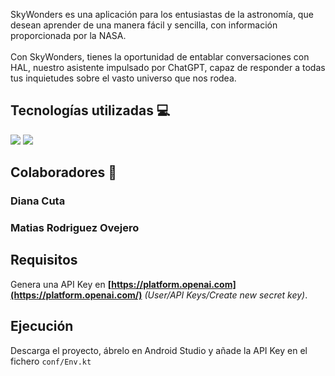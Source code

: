 SkyWonders es una aplicación para los entusiastas de la astronomía, que desean aprender de una manera fácil y sencilla, con información proporcionada por la NASA.
<br><br>
Con SkyWonders, tienes la oportunidad de entablar conversaciones con HAL, nuestro asistente impulsado por ChatGPT, capaz de responder a todas tus inquietudes sobre el vasto universo que nos rodea.

## Tecnologías utilizadas 💻
<img src="https://img.shields.io/badge/Kotlin-7F52FF.svg?style=for-the-badge&logo=Kotlin&logoColor=white"/>
<img src="https://img.shields.io/badge/Jetpack%20Compose-4285F4.svg?style=for-the-badge&logo=Jetpack-Compose&logoColor=white"/>

## Colaboradores 👥

### Diana Cuta 
### Matias Rodriguez Ovejero

## Requisitos

Genera una API Key en **[https://platform.openai.com](https://platform.openai.com/)** *(User/API Keys/Create new secret key)*.

## Ejecución

Descarga el proyecto, ábrelo en Android Studio y añade la API Key en el fichero `conf/Env.kt`

